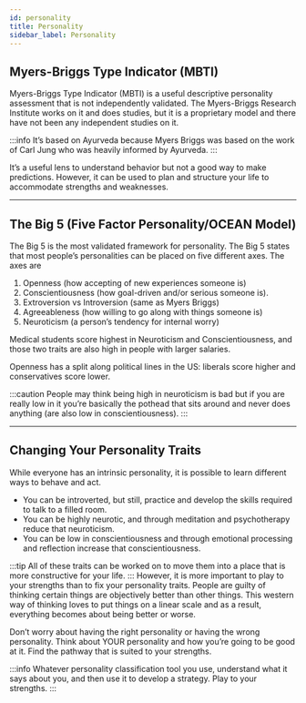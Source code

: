 ```yaml
---
id: personality
title: Personality
sidebar_label: Personality
---
```


## Myers-Briggs Type Indicator (MBTI) 
Myers-Briggs Type Indicator (MBTI) is a useful descriptive personality assessment that is not independently validated. The Myers-Briggs Research Institute works on it and does studies, but it is a proprietary model and there have not been any independent studies on it.

:::info
It’s based on Ayurveda because Myers Briggs was based on the work of Carl Jung who was heavily informed by Ayurveda.
:::

It’s a useful lens to understand behavior but not a good way to make predictions. However, it can be used to plan and structure your life to accommodate strengths and weaknesses.

---

## The Big 5 (Five Factor Personality/OCEAN Model)
The Big 5 is the most validated framework for personality. The Big 5 states that most people’s personalities can be placed on five different axes. The axes are
1. Openness (how accepting of new experiences someone is)
2. Conscientiousness (how goal-driven and/or serious someone is).
3. Extroversion vs Introversion (same as Myers Briggs)
4. Agreeableness (how willing to go along with things someone is)
5. Neuroticism (a person’s tendency for internal worry)

Medical students score highest in Neuroticism and Conscientiousness, and those two traits are also high in people with larger salaries.

Openness has a split along political lines in the US: liberals score higher and conservatives score lower.

:::caution
People may think being high in neuroticism is bad but if you are really low in it you’re basically the pothead that sits around and never does anything (are also low in conscientiousness).
:::

---

## Changing Your Personality Traits
While everyone has an intrinsic personality, it is possible to learn different ways to behave and act.

* You can be introverted, but still, practice and develop the skills required to talk to a filled room.
* You can be highly neurotic, and through meditation and psychotherapy reduce that neuroticism.
* You can be low in conscientiousness and through emotional processing and reflection increase that conscientiousness.

:::tip
All of these traits can be worked on to move them into a place that is more constructive for your life.
:::
However, it is more important to play to your strengths than to fix your personality traits. People are guilty of thinking certain things are objectively better than other things. This western way of thinking loves to put things on a linear scale and as a result, everything becomes about being better or worse.

Don’t worry about having the right personality or having the wrong personality. Think about YOUR personality and how you’re going to be good at it. Find the pathway that is suited to your strengths.

:::info
Whatever personality classification tool you use, understand what it says about you, and then use it to develop a strategy. Play to your strengths.
:::